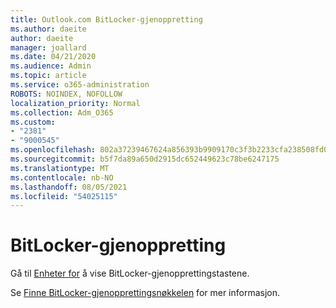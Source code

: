 ```yaml
---
title: Outlook.com BitLocker-gjenoppretting
ms.author: daeite
author: daeite
manager: joallard
ms.date: 04/21/2020
ms.audience: Admin
ms.topic: article
ms.service: o365-administration
ROBOTS: NOINDEX, NOFOLLOW
localization_priority: Normal
ms.collection: Adm_O365
ms.custom:
- "2381"
- "9000545"
ms.openlocfilehash: 802a37239467624a856393b9909170c3f3b2233cfa238508fd0515749a71d1a6
ms.sourcegitcommit: b5f7da89a650d2915dc652449623c78be6247175
ms.translationtype: MT
ms.contentlocale: nb-NO
ms.lasthandoff: 08/05/2021
ms.locfileid: "54025115"
---
```

# <a name="bitlocker-recovery"></a>BitLocker-gjenoppretting

Gå til [Enheter for](https://account.microsoft.com/devices/recoverykey) å vise BitLocker-gjenopprettingstastene.

Se [Finne BitLocker-gjenopprettingsnøkkelen](https://support.microsoft.com/help/4026181) for mer informasjon.